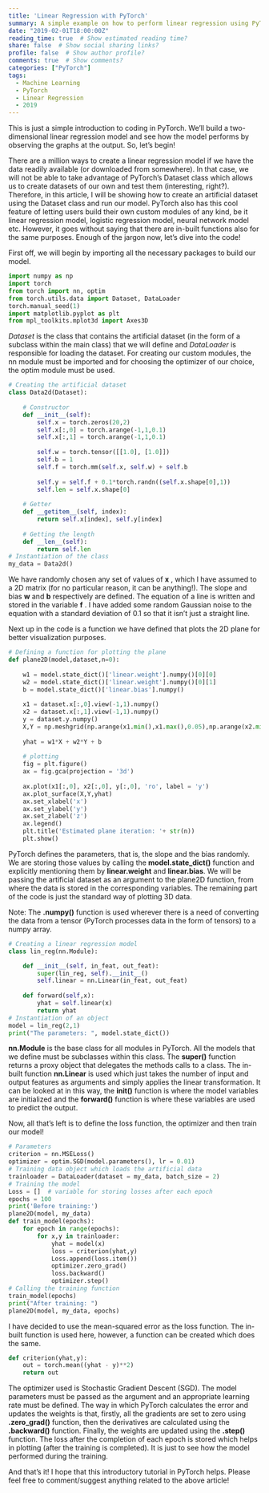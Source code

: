```yaml
---
title: 'Linear Regression with PyTorch'
summary: A simple example on how to perform linear regression using PyTorch.
date: "2019-02-01T18:00:00Z"
reading_time: true  # Show estimated reading time?
share: false  # Show social sharing links?
profile: false  # Show author profile?
comments: true  # Show comments?
categories: ["PyTorch"]
tags:
  - Machine Learning
  - PyTorch
  - Linear Regression
  - 2019
---
```


This is just a simple introduction to coding in PyTorch. We’ll build a two-dimensional linear regression model and see how the model performs by observing the graphs at the output. So, let’s begin!

There are a million ways to create a linear regression model if we have the data readily available (or downloaded from somewhere). In that case, we will not be able to take advantage of PyTorch’s Dataset class which allows us to create datasets of our own and test them (interesting, right?). Therefore, in this article, I will be showing how to create an artificial dataset using the Dataset class and run our model. PyTorch also has this cool feature of letting users build their own custom modules of any kind, be it linear regression model, logistic regression model, neural network model etc. However, it goes without saying that there are in-built functions also for the same purposes. Enough of the jargon now, let’s dive into the code!

First off, we will begin by importing all the necessary packages to build our model.

```python
import numpy as np
import torch
from torch import nn, optim
from torch.utils.data import Dataset, DataLoader
torch.manual_seed(1)
import matplotlib.pyplot as plt
from mpl_toolkits.mplot3d import Axes3D
```

_Dataset_ is the class that contains the artificial dataset (in the form of a subclass within the main class) that we 
will define and _DataLoader_ is responsible for loading the dataset. For creating our custom modules, the nn module must 
be imported and for choosing the optimizer of our choice, the optim module must be used.

```python
# Creating the artificial dataset
class Data2d(Dataset):
    
    # Constructor
    def __init__(self):
        self.x = torch.zeros(20,2)
        self.x[:,0] = torch.arange(-1,1,0.1)
        self.x[:,1] = torch.arange(-1,1,0.1)
        
        self.w = torch.tensor([[1.0], [1.0]])
        self.b = 1
        self.f = torch.mm(self.x, self.w) + self.b
        
        self.y = self.f + 0.1*torch.randn((self.x.shape[0],1))
        self.len = self.x.shape[0]
    
    # Getter
    def __getitem__(self, index):
        return self.x[index], self.y[index]
    
    # Getting the length
    def __len__(self):
        return self.len
# Instantiation of the class  
my_data = Data2d()

```
We have randomly chosen any set of values of **x** , which I have assumed to a 2D matrix (for no particular reason, 
it can be anything!). The slope and bias **w** and **b** respectively are defined. The equation of a line is written 
and stored in the variable **f** . I have added some random Gaussian noise to the equation with a standard deviation of 
0.1 so that it isn’t just a straight line.

Next up in the code is a function we have defined that plots the 2D plane for better visualization purposes.

```python
# Defining a function for plotting the plane
def plane2D(model,dataset,n=0):
      
    w1 = model.state_dict()['linear.weight'].numpy()[0][0]
    w2 = model.state_dict()['linear.weight'].numpy()[0][1]
    b = model.state_dict()['linear.bias'].numpy()
    
    x1 = dataset.x[:,0].view(-1,1).numpy()
    x2 = dataset.x[:,1].view(-1,1).numpy()
    y = dataset.y.numpy()
    X,Y = np.meshgrid(np.arange(x1.min(),x1.max(),0.05),np.arange(x2.min(), x2.max(), 0.05))
    
    yhat = w1*X + w2*Y + b
    
    # plotting
    fig = plt.figure()
    ax = fig.gca(projection = '3d')
    
    ax.plot(x1[:,0], x2[:,0], y[:,0], 'ro', label = 'y')
    ax.plot_surface(X,Y,yhat)
    ax.set_xlabel('x')
    ax.set_ylabel('y')
    ax.set_zlabel('z')
    ax.legend()
    plt.title('Estimated plane iteration: '+ str(n))
    plt.show()

```
PyTorch defines the parameters, that is, the slope and the bias randomly. We are storing those values by calling the 
**model.state_dict()** function and explicitly mentioning them by **linear.weight** and **linear.bias**. We will be 
passing the artificial dataset as an argument to the plane2D function, from where the data is stored in the corresponding 
variables. The remaining part of the code is just the standard way of plotting 3D data.

Note: The **.numpy()** function is used wherever there is a need of converting the data from a tensor (PyTorch processes 
data in the form of tensors) to a numpy array.

```python
# Creating a linear regression model
class lin_reg(nn.Module):

    def __init__(self, in_feat, out_feat):
        super(lin_reg, self).__init__()
        self.linear = nn.Linear(in_feat, out_feat)
        
    def forward(self,x):
        yhat = self.linear(x)
        return yhat
# Instantiation of an object
model = lin_reg(2,1)
print("The parameters: ", model.state_dict())

```
**nn.Module** is the base class for all modules in PyTorch. All the models that we define must be subclasses within this 
class. The **super()** function returns a proxy object that delegates the methods calls to a class. The in-built function
**nn.Linear** is used which just takes the number of input and output features as arguments and simply applies the linear 
transformation. It can be looked at in this way, the **__init__()** function is where the model variables are initialized 
and the **forward()** function is where these variables are used to predict the output.

Now, all that’s left is to define the loss function, the optimizer and then train our model!

```python
# Parameters
criterion = nn.MSELoss()
optimizer = optim.SGD(model.parameters(), lr = 0.01) 
# Training data object which loads the artificial data
trainloader = DataLoader(dataset = my_data, batch_size = 2)
# Training the model
Loss = []  # variable for storing losses after each epoch
epochs = 100
print('Before training:')
plane2D(model, my_data)
def train_model(epochs):
    for epoch in range(epochs):
        for x,y in trainloader:
            yhat = model(x)
            loss = criterion(yhat,y)
            Loss.append(loss.item())
            optimizer.zero_grad()
            loss.backward()
            optimizer.step()
# Calling the training function          
train_model(epochs)
print("After training: ")
plane2D(model, my_data, epochs)

```
I have decided to use the mean-squared error as the loss function. The in-built function is used here, however, a 
function can be created which does the same.

```python
def criterion(yhat,y):
    out = torch.mean((yhat - y)**2)
    return out
```

The optimizer used is Stochastic Gradient Descent (SGD). The model parameters must be passed as the argument and an 
appropriate learning rate must be defined. The way in which PyTorch calculates the error and updates the weights is that, 
firstly, all the gradients are set to zero using **.zero_grad()** function, then the derivatives are calculated using the 
**.backward()** function. Finally, the weights are updated using the **.step()** function. The loss after the completion of each 
epoch is stored which helps in plotting (after the training is completed). It is just to see how the model performed 
during the training.

And that’s it! I hope that this introductory tutorial in PyTorch helps. Please feel free to comment/suggest anything 
related to the above article!
